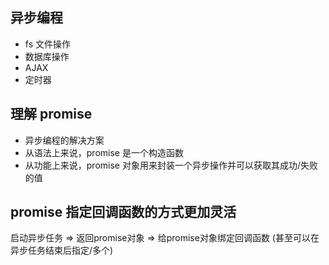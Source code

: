 ## 异步编程

* fs 文件操作
* 数据库操作
* AJAX
* 定时器


## 理解 promise

* 异步编程的解决方案
* 从语法上来说，promise 是一个构造函数
* 从功能上来说，promise 对象用来封装一个异步操作并可以获取其成功/失败的值


## promise 指定回调函数的方式更加灵活

启动异步任务 => 返回promise对象 => 给promise对象绑定回调函数
(甚至可以在异步任务结束后指定/多个)


